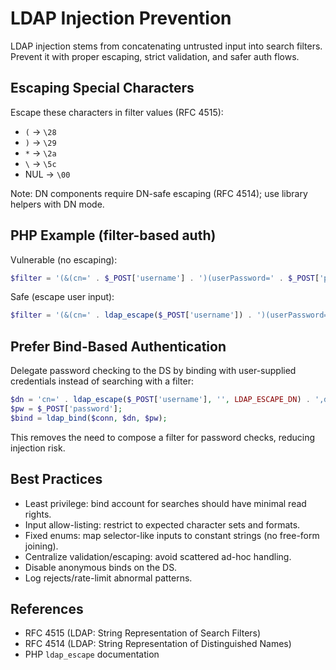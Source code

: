 # LDAP Injection Prevention

LDAP injection stems from concatenating untrusted input into search filters. Prevent it with proper escaping, strict validation, and safer auth flows.

## Escaping Special Characters

Escape these characters in filter values (RFC 4515):

- `(` → `\28`
- `)` → `\29`
- `*` → `\2a`
- `\` → `\5c`
- NUL → `\00`

Note: DN components require DN-safe escaping (RFC 4514); use library helpers with DN mode.

## PHP Example (filter-based auth)

Vulnerable (no escaping):

```php
$filter = '(&(cn=' . $_POST['username'] . ')(userPassword=' . $_POST['password'] . '))';
```

Safe (escape user input):

```php
$filter = '(&(cn=' . ldap_escape($_POST['username']) . ')(userPassword=' . ldap_escape($_POST['password']) . '))';
```

## Prefer Bind-Based Authentication

Delegate password checking to the DS by binding with user-supplied credentials instead of searching with a filter:

```php
$dn = 'cn=' . ldap_escape($_POST['username'], '', LDAP_ESCAPE_DN) . ',dc=example,dc=htb';
$pw = $_POST['password'];
$bind = ldap_bind($conn, $dn, $pw);
```

This removes the need to compose a filter for password checks, reducing injection risk.

## Best Practices

- Least privilege: bind account for searches should have minimal read rights.
- Input allow-listing: restrict to expected character sets and formats.
- Fixed enums: map selector-like inputs to constant strings (no free-form joining).
- Centralize validation/escaping: avoid scattered ad-hoc handling.
- Disable anonymous binds on the DS.
- Log rejects/rate-limit abnormal patterns.

## References

- RFC 4515 (LDAP: String Representation of Search Filters)
- RFC 4514 (LDAP: String Representation of Distinguished Names)
- PHP `ldap_escape` documentation
